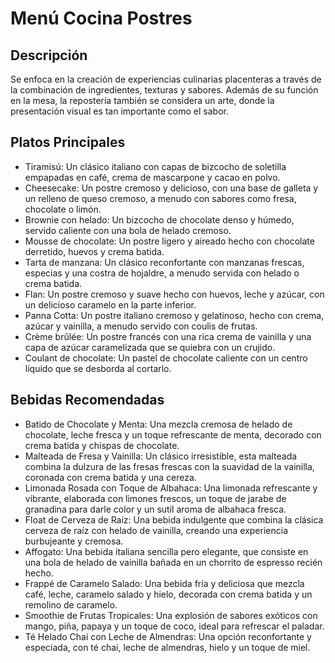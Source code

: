 # Menú Cocina Postres

## Descripción
Se enfoca en la creación de experiencias culinarias placenteras a través de la combinación de ingredientes, texturas y sabores. Además de su función en la mesa, la repostería también se considera un arte, donde la presentación visual es tan importante como el sabor.

## Platos Principales
- Tiramisú: Un clásico italiano con capas de bizcocho de soletilla empapadas en café, crema de mascarpone y cacao en polvo. 
- Cheesecake: Un postre cremoso y delicioso, con una base de galleta y un relleno de queso cremoso, a menudo con sabores como fresa, chocolate o limón. 
- Brownie con helado: Un bizcocho de chocolate denso y húmedo, servido caliente con una bola de helado cremoso. 
- Mousse de chocolate: Un postre ligero y aireado hecho con chocolate derretido, huevos y crema batida. 
- Tarta de manzana: Un clásico reconfortante con manzanas frescas, especias y una costra de hojaldre, a menudo servida con helado o crema batida. 
- Flan: Un postre cremoso y suave hecho con huevos, leche y azúcar, con un delicioso caramelo en la parte inferior. 
- Panna Cotta: Un postre italiano cremoso y gelatinoso, hecho con crema, azúcar y vainilla, a menudo servido con coulis de frutas. 
- Crème brûlée: Un postre francés con una rica crema de vainilla y una capa de azúcar caramelizada que se quiebra con un crujido. 
- Coulant de chocolate: Un pastel de chocolate caliente con un centro líquido que se desborda al cortarlo.

## Bebidas Recomendadas
- Batido de Chocolate y Menta:
Una mezcla cremosa de helado de chocolate, leche fresca y un toque refrescante de menta, decorado con crema batida y chispas de chocolate.
- Malteada de Fresa y Vainilla:
Un clásico irresistible, esta malteada combina la dulzura de las fresas frescas con la suavidad de la vainilla, coronada con crema batida y una cereza.
- Limonada Rosada con Toque de Albahaca:
Una limonada refrescante y vibrante, elaborada con limones frescos, un toque de jarabe de granadina para darle color y un sutil aroma de albahaca fresca.
- Float de Cerveza de Raíz:
Una bebida indulgente que combina la clásica cerveza de raíz con helado de vainilla, creando una experiencia burbujeante y cremosa.
- Affogato:
Una bebida italiana sencilla pero elegante, que consiste en una bola de helado de vainilla bañada en un chorrito de espresso recién hecho.
- Frappé de Caramelo Salado:
Una bebida fría y deliciosa que mezcla café, leche, caramelo salado y hielo, decorada con crema batida y un remolino de caramelo.
- Smoothie de Frutas Tropicales:
Una explosión de sabores exóticos con mango, piña, papaya y un toque de coco, ideal para refrescar el paladar.
- Té Helado Chai con Leche de Almendras:
Una opción reconfortante y especiada, con té chai, leche de almendras, hielo y un toque de miel.